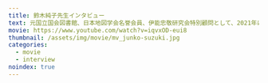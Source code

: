 ```yaml
---
title: 鈴木純子先生インタビュー
text: 元国立国会図書館、日本地図学会名誉会員、伊能忠敬研究会特別顧問として、2021年に発見された伊能小図の分析・鑑定でも活躍された、鈴木純子先生の古地図に対する豊富な知見とアーカイブに対する姿勢についてインタビューしました。
movie: https://www.youtube.com/watch?v=iqvxOD-eui8
thumbnail: /assets/img/movie/mv_junko-suzuki.jpg
categories:
  - movie
  - interview
noindex: true
---
```

